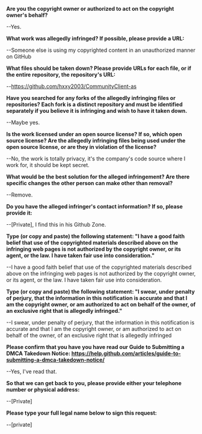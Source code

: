 __Are you the copyright owner or authorized to act on the copyright owner's behalf?__

--Yes.

__What work was allegedly infringed? If possible, please provide a URL:__

--Someone else is using my copyrighted content in an unauthorized manner on GitHub

__What files should be taken down? Please provide URLs for each file, or if the entire repository, the repository's URL:__

--https://github.com/hxxy2003/CommunityClient-as

__Have you searched for any forks of the allegedly infringing files or repositories? Each fork is a distinct repository and must be identified separately if you believe it is infringing and wish to have it taken down.__

--Maybe yes.

__Is the work licensed under an open source license? If so, which open source license? Are the allegedly infringing files being used under the open source license, or are they in violation of the license?__

--No, the work is totally privacy, it's the company's code source where I work for, it should be kept secret.

__What would be the best solution for the alleged infringement? Are there specific changes the other person can make other than removal?__

--Remove.

__Do you have the alleged infringer's contact information? If so, please provide it:__

--[Private], I find this in his Github Zone.

__Type (or copy and paste) the following statement: "I have a good faith belief that use of the copyrighted materials described above on the infringing web pages is not authorized by the copyright owner, or its agent, or the law. I have taken fair use into consideration."__

--I have a good faith belief that use of the copyrighted materials described above on the infringing web pages is not authorized by the copyright owner, or its agent, or the law. I have taken fair use into consideration.

__Type (or copy and paste) the following statement: "I swear, under penalty of perjury, that the information in this notification is accurate and that I am the copyright owner, or am authorized to act on behalf of the owner, of an exclusive right that is allegedly infringed."__

--I swear, under penalty of perjury, that the information in this notification is accurate and that I am the copyright owner, or am authorized to act on behalf of the owner, of an exclusive right that is allegedly infringed

__Please confirm that you have you have read our Guide to Submitting a DMCA Takedown Notice: https://help.github.com/articles/guide-to-submitting-a-dmca-takedown-notice/__

--Yes, I've read that.

__So that we can get back to you, please provide either your telephone number or physical address:__

--[Private]

__Please type your full legal name below to sign this request:__

--[private]
